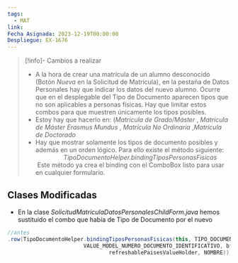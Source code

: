 ```yaml
---
tags:
  - MAT
link: 
Fecha Asignada: 2023-12-19T00:00:00
Despliegue: EX-1676
---
```


> [!info]- Cambios a realizar
 >-  A la hora de crear una matrícula de un alumno desconocido (Botón _Nueva_ en la Solicitud de Matrícula), en la pestaña de Datos Personales hay que indicar los datos del nuevo alumno. Ocurre que en el desplegable del Tipo de Documento aparecen tipos que no son aplicables a personas físicas. Hay que limitar estos combos para que muestren únicamente los tipos posibles.
   >-  Estoy hay que hacerlo en: (*Matrícula de Grado/Máster* , *Matrícula de Máster Erasmus Mundus* , *Matrícula No Ordinaria* ,*Matrícula de Doctorado*
   >- Hay que mostrar solamente los tipos de documento posibles y además en un orden lógico. Para ello existe el método siguiente: 
                *TipoDocumentoHelper.bindingTiposPersonasFisicas*
 Este método ya crea el binding con el ComboBox listo para usar en cualquier formulario.

## Clases Modificadas
- En la clase _SolicitudMatriculaDatosPersonalesChildForm.java_ hemos sustituido el combo que había de Tipo de Documento por el nuevo
```java
//antes
.row(TipoDocumentoHelper.bindingTiposPersonasFisicas(this, TIPO_DOCUMENTO_IDENTIFICATIVO),
						VALUE_MODEL_NUMERO_DOCUMENTO_IDENTIFICATIVO, bf.createBoundComboBox("paisExpedicionDocumento",
								refreshablePaisesValueHolder, NOMBRE))
```

